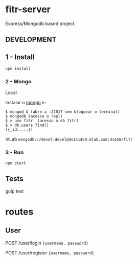 # fitr-server

Express/Mongodb based project.

## DEVELOPMENT

## 1 - Install

`npm install`


### 2 - Mongo 

Local

Instalar o [mongo](https://www.mongodb.com/) e:
```
$ mongod & (abre a :27017 sem bloquear o terminal)
$ mongodb (acessa o repl)
$ > use fitr  (acessa o db fitr)
$ > db.users.find()
[{_id:....}]
```

mLab
`mongodb://devel:devel@ds141450.mlab.com:41450/fitr`

### 3 - Run
`npm start`

## Tests
gulp test

# routes

## User
POST /user/login      `{username, password}`

POST /user/register   `{username, password}` 
